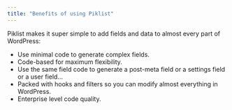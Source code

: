 ```yaml
---
title: "Benefits of using Piklist"
---
```

Piklist makes it super simple to add fields and data to almost every part of WordPress:

* Use minimal code to generate complex fields.
* Code-based for maximum flexibility.
* Use the same field code to generate a post-meta field or a settings field or a user field...
* Packed with hooks and filters so you can modify almost everything in WordPress.
* Enterprise level code quality.
